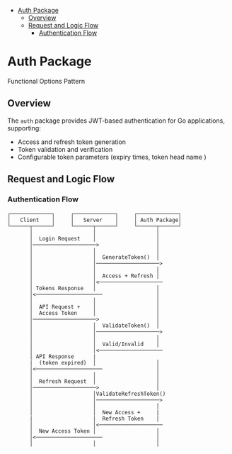 - [Auth Package](#auth-package)
  - [Overview](#overview)
  - [Request and Logic Flow](#request-and-logic-flow)
    - [Authentication Flow](#authentication-flow)


# Auth Package

Functional Options Pattern

## Overview

The `auth` package provides JWT-based authentication for Go applications, supporting:
- Access and refresh token generation
- Token validation and verification
- Configurable token parameters (expiry times, token head name )

## Request and Logic Flow

### Authentication Flow

```
┌─────────────┐     ┌─────────────┐     ┌─────────────┐
│   Client    │     │   Server    │     │ Auth Package│
└──────┬──────┘     └──────┬──────┘     └──────┬──────┘
       │                   │                   │
       │  Login Request    │                   │
       │────────────────────>                  │
       │                   │                   │
       │                   │  GenerateToken()  │
       │                   │────────────────────>
       │                   │                   │
       │                   │  Access + Refresh │
       │                   │<────────────────────
       │ Tokens Response   │                   │
       │<─────────────────────                 │
       │                   │                   │
       │  API Request +    │                   │
       │  Access Token     │                   │
       │────────────────────>                  │
       │                   │  ValidateToken()  │
       │                   │────────────────────>
       │                   │                   │
       │                   │  Valid/Invalid    │
       │                   │<────────────────────
       │ API Response      |
       |  (token expired)  │                   │
       │<─────────────────────                 │
       │                   │                   │
       │  Refresh Request  │                   │
       │────────────────────>                  │
       │                   │ValidateRefreshToken()
       │                   │────────────────────>
       │                   │                   │
       │                   │  New Access +     |
       |                   |  Refresh Token    │
       │                   │<────────────────────
       │  New Access Token │                   │
       │<─────────────────────                 │
       │                   │                   │
```
